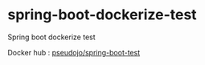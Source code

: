 # spring-boot-dockerize-test
Spring boot dockerize test

Docker hub : [pseudojo/spring-boot-test](https://github.com/pseudojo/spring-boot-dockerize-test)
